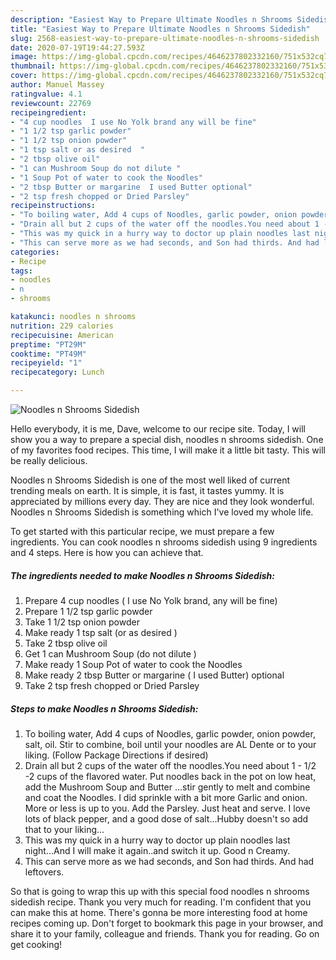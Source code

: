 ```yaml
---
description: "Easiest Way to Prepare Ultimate Noodles n Shrooms Sidedish"
title: "Easiest Way to Prepare Ultimate Noodles n Shrooms Sidedish"
slug: 2568-easiest-way-to-prepare-ultimate-noodles-n-shrooms-sidedish
date: 2020-07-19T19:44:27.593Z
image: https://img-global.cpcdn.com/recipes/4646237802332160/751x532cq70/noodles-n-shrooms-sidedish-recipe-main-photo.jpg
thumbnail: https://img-global.cpcdn.com/recipes/4646237802332160/751x532cq70/noodles-n-shrooms-sidedish-recipe-main-photo.jpg
cover: https://img-global.cpcdn.com/recipes/4646237802332160/751x532cq70/noodles-n-shrooms-sidedish-recipe-main-photo.jpg
author: Manuel Massey
ratingvalue: 4.1
reviewcount: 22769
recipeingredient:
- "4 cup noodles  I use No Yolk brand any will be fine"
- "1 1/2 tsp garlic powder"
- "1 1/2 tsp onion powder"
- "1 tsp salt or as desired  "
- "2 tbsp olive oil"
- "1 can Mushroom Soup do not dilute "
- "1 Soup Pot of water to cook the Noodles"
- "2 tbsp Butter or margarine  I used Butter optional"
- "2 tsp fresh chopped or Dried Parsley"
recipeinstructions:
- "To boiling water, Add 4 cups of Noodles, garlic powder, onion powder, salt, oil. Stir to combine, boil until your noodles are AL Dente or to your liking. (Follow Package Directions if desired)"
- "Drain all but 2 cups of the water off the noodles.You need about 1 - 1/2 -2 cups of the flavored water. Put noodles back in the pot on low heat, add the Mushroom Soup and Butter ...stir gently to melt and combine and coat the Noodles. I did sprinkle with a bit more Garlic and onion. More or less is up to you. Add the Parsley.  Just heat and serve. I love lots of black pepper, and a good dose of salt...Hubby doesn&#39;t so add that to your liking..."
- "This was my quick in a hurry way to doctor up plain noodles last night...And I will make it again..and switch it up. Good n Creamy."
- "This can serve more as we had seconds, and Son had thirds. And had leftovers."
categories:
- Recipe
tags:
- noodles
- n
- shrooms

katakunci: noodles n shrooms 
nutrition: 229 calories
recipecuisine: American
preptime: "PT29M"
cooktime: "PT49M"
recipeyield: "1"
recipecategory: Lunch

---
```



![Noodles n Shrooms Sidedish](https://img-global.cpcdn.com/recipes/4646237802332160/751x532cq70/noodles-n-shrooms-sidedish-recipe-main-photo.jpg)

Hello everybody, it is me, Dave, welcome to our recipe site. Today, I will show you a way to prepare a special dish, noodles n shrooms sidedish. One of my favorites food recipes. This time, I will make it a little bit tasty. This will be really delicious.



Noodles n Shrooms Sidedish is one of the most well liked of current trending meals on earth. It is simple, it is fast, it tastes yummy. It is appreciated by millions every day. They are nice and they look wonderful. Noodles n Shrooms Sidedish is something which I've loved my whole life.


To get started with this particular recipe, we must prepare a few ingredients. You can cook noodles n shrooms sidedish using 9 ingredients and 4 steps. Here is how you can achieve that.

<!--inarticleads1-->

##### The ingredients needed to make Noodles n Shrooms Sidedish:

1. Prepare 4 cup noodles ( I use No Yolk brand, any will be fine)
1. Prepare 1 1/2 tsp garlic powder
1. Take 1 1/2 tsp onion powder
1. Make ready 1 tsp salt (or as desired  )
1. Take 2 tbsp olive oil
1. Get 1 can Mushroom Soup (do not dilute )
1. Make ready 1 Soup Pot of water to cook the Noodles
1. Make ready 2 tbsp Butter or margarine ( I used Butter) optional
1. Take 2 tsp fresh chopped or Dried Parsley




<!--inarticleads2-->

##### Steps to make Noodles n Shrooms Sidedish:

1. To boiling water, Add 4 cups of Noodles, garlic powder, onion powder, salt, oil. Stir to combine, boil until your noodles are AL Dente or to your liking. (Follow Package Directions if desired)
1. Drain all but 2 cups of the water off the noodles.You need about 1 - 1/2 -2 cups of the flavored water. Put noodles back in the pot on low heat, add the Mushroom Soup and Butter ...stir gently to melt and combine and coat the Noodles. I did sprinkle with a bit more Garlic and onion. More or less is up to you. Add the Parsley.  Just heat and serve. I love lots of black pepper, and a good dose of salt...Hubby doesn&#39;t so add that to your liking...
1. This was my quick in a hurry way to doctor up plain noodles last night...And I will make it again..and switch it up. Good n Creamy.
1. This can serve more as we had seconds, and Son had thirds. And had leftovers.




So that is going to wrap this up with this special food noodles n shrooms sidedish recipe. Thank you very much for reading. I'm confident that you can make this at home. There's gonna be more interesting food at home recipes coming up. Don't forget to bookmark this page in your browser, and share it to your family, colleague and friends. Thank you for reading. Go on get cooking!
